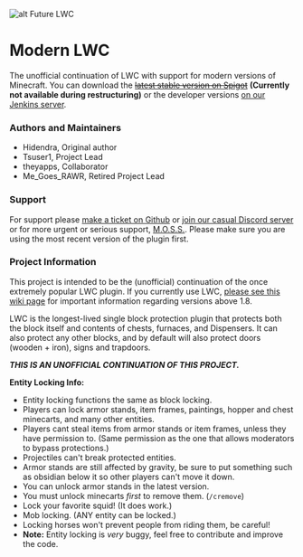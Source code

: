 ![alt Future LWC](https://i.imgur.com/m7XcQUt.png)
# Modern LWC

The unofficial continuation of LWC with support for modern versions of Minecraft. You can download the ~~[latest stable version on Spigot](https://ci.zeusmainframe.ml/)~~ **(Currently not available during restructuring)** or the developer versions [on our Jenkins server](https://ci.zeusmainframe.ml/).

### Authors and Maintainers
  * Hidendra, Original author
  * Tsuser1, Project Lead
  * theyapps, Collaborator
  * Me_Goes_RAWR, Retired Project Lead

### Support
For support please [make a ticket on Github](https://github.com/Tsuser1/Modern-LWC/issues) or [join our casual Discord server](https://discordapp.com/invite/UTBMyRZ) or for more urgent or serious support, [M.O.S.S.](https://discord.gg/SBfB2Dd). Please make sure you are using the most recent version of the plugin first.
  
### Project Information
This project is intended to be the (unofficial) continuation of the once extremely popular LWC plugin. If you currently use LWC, [please see this wiki page](https://github.com/Hidendra/LWC/wiki/Bukkit-1.8) for important information regarding versions above 1.8.

LWC is the longest-lived single block protection plugin that protects both the block itself and contents of chests, furnaces, and Dispensers. It can also protect any other blocks, and by default will also protect doors (wooden + iron), signs and trapdoors.

***THIS IS AN UNOFFICIAL CONTINUATION OF THIS PROJECT.***

**Entity Locking Info:**
  - Entity locking functions the same as block locking.
  - Players can lock armor stands, item frames, paintings, hopper and chest minecarts, and many other entities.
  - Players cant steal items from armor stands or item frames, unless they have permission to. (Same permission as the one that allows moderators to bypass protections.)
  - Projectiles can't break protected entities.
  - Armor stands are still affected by gravity, be sure to put something such as obsidian below it so other players can't move it down.
  - You can unlock armor stands in the latest version.
  - You must unlock minecarts *first* to remove them. (`/cremove`)
  - Lock your favorite squid! (It does work.)
  - Mob locking. (ANY entity can be locked.)
  - Locking horses won't prevent people from riding them, be careful!
  - **Note:** Entity locking is *very* buggy, feel free to contribute and improve the code.

